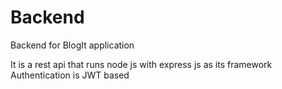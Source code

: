 # Backend

Backend for BlogIt application

It is a rest api that runs node js with express js as its framework<br>
Authentication is JWT based
